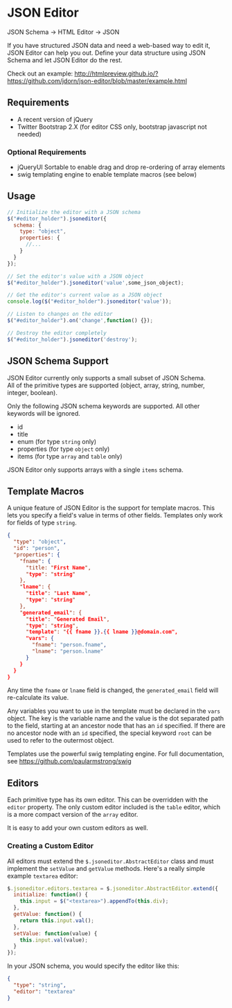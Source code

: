 JSON Editor
===========

JSON Schema -> HTML Editor -> JSON

If you have structured JSON data and need a web-based way to edit it, JSON Editor can help you out.  Define your data structure using JSON Schema and let JSON Editor do the rest.

Check out an example: http://htmlpreview.github.io/?https://github.com/jdorn/json-editor/blob/master/example.html

Requirements
-----------------

*  A recent version of jQuery
*  Twitter Bootstrap 2.X (for editor CSS only, bootstrap javascript not needed)

### Optional Requirements

*  jQueryUI Sortable to enable drag and drop re-ordering of array elements
*  swig templating engine to enable template macros (see below)

Usage
--------------

```javascript
// Initialize the editor with a JSON schema
$("#editor_holder").jsoneditor({
  schema: {
    type: "object",
    properties: {
      //...
    }
  }
});

// Set the editor's value with a JSON object
$("#editor_holder").jsoneditor('value',some_json_object);

// Get the editor's current value as a JSON object
console.log($("#editor_holder").jsoneditor('value'));

// Listen to changes on the editor
$("#editor_holder").on('change',function() {});

// Destroy the editor completely
$("#editor_holder").jsoneditor('destroy');
```

JSON Schema Support
-----------------
JSON Editor currently only supports a small subset of JSON Schema.  
All of the primitive types are supported (object, array, string, number, integer, boolean).

Only the following JSON schema keywords are supported.  All other keywords will be ignored.

*  id
*  title
*  enum (for type `string` only)
*  properties (for type `object` only)
*  items (for type `array` and `table` only)

JSON Editor only supports arrays with a single `items` schema.

Template Macros
------------------
A unique feature of JSON Editor is the support for template macros.  This lets you specify a field's value in terms of other fields.  Templates only work for fields of type `string`.

```json
{
  "type": "object",
  "id": "person",
  "properties": {
    "fname": {
      "title: "First Name",
      "type": "string"
    },
    "lname": {
      "title": "Last Name",
      "type": "string"
    },
    "generated_email": {
      "title": "Generated Email",
      "type": "string",
      "template": "{{ fname }}.{{ lname }}@domain.com",
      "vars": {
        "fname": "person.fname",
        "lname": "person.lname"
      }
    }
  }
}
```

Any time the `fname` or `lname` field is changed, the `generated_email` field will re-calculate its value.

Any variables you want to use in the template must be declared in the `vars` object.  The key is the variable name and the value is the dot separated path to the field, starting at an ancestor node that has an `id` specified.  If there are no ancestor node with an `id` specified, the special keyword `root` can be used to refer to the outermost object.

Templates use the powerful swig templating engine.  For full documentation, see https://github.com/paularmstrong/swig



Editors
-----------------
Each primitive type has its own editor.  This can be overridden with the `editor` property.  The only custom editor included is the `table` editor, which is a more compact version of the `array` editor.

It is easy to add your own custom editors as well.

### Creating a Custom Editor

All editors must extend the `$.jsoneditor.AbstractEditor` class and must implement the `setValue` and `getValue` methods.  Here's a really simple example `textarea` editor:

```js
$.jsoneditor.editors.textarea = $.jsoneditor.AbstractEditor.extend({
  initialize: function() {
    this.input = $("<textarea>").appendTo(this.div);
  },
  getValue: function() {
    return this.input.val();
  },
  setValue: function(value) {
    this.input.val(value);
  }
});
```

In your JSON schema, you would specify the editor like this:

```json
{
  "type": "string",
  "editor": "textarea"
}
```

